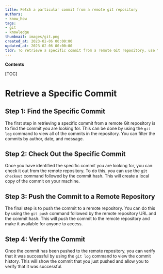 ```yaml
---
title: Fetch a particular commit from a remote git repository
authors:
- know_how
tags:
- git
- knowledge
thumbnail: images/git.png
created_at: 2023-02-06 00:00:00
updated_at: 2023-02-06 00:00:00
tldr: To retrieve a specific commit from a remote Git repository, use the `git fetch` command followed by the commit`s SHA-1 hash.
---
```


**Contents**

[TOC]

# Retrieve a Specific Commit

## Step 1: Find the Specific Commit

The first step in retrieving a specific commit from a remote Git repository is to find the commit you are looking for. This can be done by using the `git log` command to view all of the commits in the repository. You can filter the commits by author, date, and message.

## Step 2: Check Out the Specific Commit

Once you have identified the specific commit you are looking for, you can check it out from the remote repository. To do this, you can use the `git checkout` command followed by the commit hash. This will create a local copy of the commit on your machine.

## Step 3: Push the Commit to a Remote Repository

The final step is to push the commit to a remote repository. You can do this by using the `git push` command followed by the remote repository URL and the commit hash. This will push the commit to the remote repository and make it available for anyone to access.

## Step 4: Verify the Commit

Once the commit has been pushed to the remote repository, you can verify that it was successful by using the `git log` command to view the commit history. This will show the commit that you just pushed and allow you to verify that it was successful.
